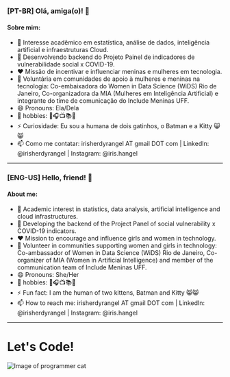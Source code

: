 <!--
### Hi there 👋
**Irisrangel/Irisrangel** is a ✨ _special_ ✨ repository because its `README.md` (this file) appears on your GitHub profile.

Here are some ideas to get you started:

- 👯 I’m looking to collaborate on ...
- 🤔 I’m looking for help with ...
- 💬 Ask me about ...
-->

### [PT-BR] Olá, amiga(o)! 👋

#### Sobre mim:

- 🌱 Interesse acadêmico em estatística, análise de dados, inteligência artificial e infraestruturas Cloud.
- 🔭 Desenvolvendo backend do Projeto Painel de indicadores de vulnerabilidade social x COVID-19.
- ❤️ Missão de incentivar e influenciar meninas e mulheres em tecnologia.
- 💁 Voluntária em comunidades de apoio à mulheres e meninas na tecnologia: Co-embaixadora do Women in Data Science (WiDS) Rio de Janeiro, Co-organizadora da MIA (Mulheres em Inteligência Artificial) e integrante do time de comunicação do Include Meninas UFF.
- 😄 Pronouns: Ela/Dela
- 🎹 hobbies: 🎹🎧📺📚📝
- ⚡ Curiosidade: Eu sou a humana de dois gatinhos, o Batman e a Kitty 😸😸
- 📫 Como me contatar: irisherdyrangel AT gmail DOT com | LinkedIn: @irisherdyrangel | Instagram: @iris.hangel

---------------------------------------------------------------------------------------------------------------------------

### [ENG-US] Hello, friend! 👋

#### About me:

- 🌱 Academic interest in statistics, data analysis, artificial intelligence and cloud infrastructures.
- 🔭 Developing the backend of the Project Panel of social vulnerability x COVID-19 indicators.
- ❤️ Mission to encourage and influence girls and women in technology.
- 💁 Volunteer in communities supporting women and girls in technology: Co-ambassador of Women in Data Science (WiDS) Rio de Janeiro, Co-organizer of MIA (Women in Artificial Intelligence) and member of the communication team of Include Meninas UFF.
- 😄 Pronouns: She/Her
- 🎹 hobbies: 🎹🎧📺📚📝
- ⚡ Fun fact: I am the human of two kittens, Batman and Kitty 😸😸
- 📫 How to reach me: irisherdyrangel AT gmail DOT com | LinkedIn: @irisherdyrangel | Instagram: @iris.hangel

---------------------------------------------------------------------------------------------------------------------------

# Let's Code!

![Image of programmer cat](https://github.com/Irisrangel/Irisrangel/blob/156cfbdb3246a38fcb35cf316480f4cb9b923388/images/programmer_cat.gif)
